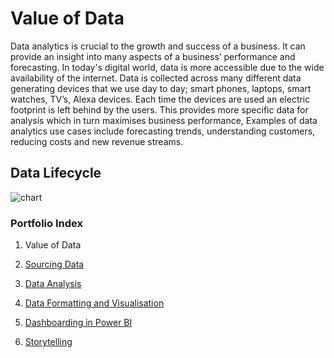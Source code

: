 # Value of Data
Data analytics is crucial to the growth and success of a business. It can provide an insight into many aspects of a business’ performance and forecasting. In today's digital world, data is more accessible due to the wide availability of the internet. Data is collected across many different data generating devices that we use day to day; smart phones, laptops, smart watches, TV’s, Alexa devices. Each time the devices are used an electric footprint is left behind by the users. This provides more specific data for analysis which in turn maximises business performance, Examples of data analytics use cases include forecasting trends, understanding customers, reducing costs and new revenue streams.

## Data Lifecycle

![chart](https://github.com/joanneabioye/Value-of-Data/assets/153685683/ef84f12b-d284-4662-a1b5-58836694d9ab)


### Portfolio Index

1. Value of Data

2. [Sourcing Data](https://github.com/joanneabioye/Sourcing-Data)

3. [Data Analysis](https://github.com/joanneabioye/Data-Analysis/blob/main/README.md)

4. [Data Formatting and Visualisation](https://github.com/joanneabioye/Data-Formatting-and-Visualisation)

5. [Dashboarding in Power BI](https://github.com/joanneabioye/Dashboarding-in-Power-BI/blob/main/README.md)

6. [Storytelling](https://github.com/joanneabioye/Storytelling/blob/main/README.md)
